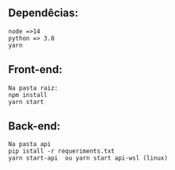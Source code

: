 ## Dependêcias:
```
node =>14
python => 3.8
yarn
```
## Front-end:
```
Na pasta raiz:
npm install
yarn start
```
## Back-end:
```
Na pasta api
pip istall -r requeriments.txt
yarn start-api  ou yarn start api-wsl (linux)
```
